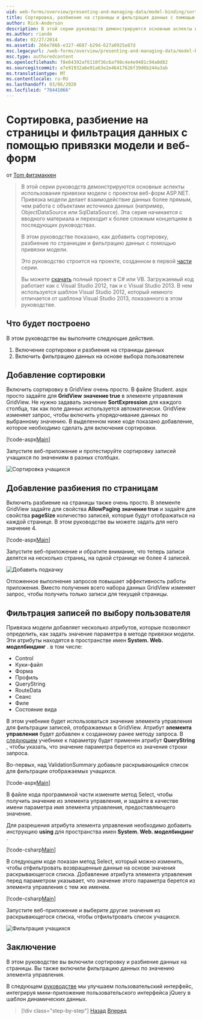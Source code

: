 ```yaml
---
uid: web-forms/overview/presenting-and-managing-data/model-binding/sorting-paging-and-filtering-data
title: Сортировка, разбиение на страницы и фильтрация данных с помощью привязки модели и веб-форм | Документация Майкрософт
author: Rick-Anderson
description: В этой серии руководств демонстрируются основные аспекты использования привязки модели с проектом веб-форм ASP.NET. Привязка модели делает взаимодействие данных более прямым-...
ms.author: riande
ms.date: 02/27/2014
ms.assetid: 266e7866-e327-4687-b29d-627a0925e87d
msc.legacyurl: /web-forms/overview/presenting-and-managing-data/model-binding/sorting-paging-and-filtering-data
msc.type: authoredcontent
ms.openlocfilehash: f8e64392af6110f36c6af98c4e4e9481c94a0d82
ms.sourcegitcommit: e7e91932a6e91a63e2e46417626f39d6b244a3ab
ms.translationtype: MT
ms.contentlocale: ru-RU
ms.lasthandoff: 03/06/2020
ms.locfileid: "78441066"
---
```

# <a name="sorting-paging-and-filtering-data-with-model-binding-and-web-forms"></a>Сортировка, разбиение на страницы и фильтрация данных с помощью привязки модели и веб-форм

от [Tom фитзмаккен](https://github.com/tfitzmac)

> В этой серии руководств демонстрируются основные аспекты использования привязки модели с проектом веб-форм ASP.NET. Привязка модели делает взаимодействие данных более прямым, чем работа с объектами источника данных (например, ObjectDataSource или SqlDataSource). Эта серия начинается с вводного материала и переходит к более сложным концепциям в последующих руководствах.
> 
> В этом руководстве показано, как добавить сортировку, разбиение по страницам и фильтрацию данных с помощью привязки модели.
> 
> Это руководство строится на проекте, созданном в первой [части](retrieving-data.md) серии.
> 
> Вы можете [скачать](https://go.microsoft.com/fwlink/?LinkId=286116) полный проект в C# или VB. Загружаемый код работает как с Visual Studio 2012, так и с Visual Studio 2013. В нем используется шаблон Visual Studio 2012, который немного отличается от шаблона Visual Studio 2013, показанного в этом руководстве.

## <a name="what-youll-build"></a>Что будет построено

В этом руководстве вы выполните следующие действия.

1. Включение сортировки и разбиения на страницы данных
2. Включить фильтрацию данных на основе выбора пользователем

## <a name="add-sorting"></a>Добавление сортировки

Включить сортировку в GridView очень просто. В файле Student. aspx просто задайте для **GridView** **значение true** в элементе управления GridView. Не нужно задавать значение **SortExpression** для каждого столбца, так как поле данных используется автоматически. GridView изменяет запрос, чтобы включить упорядочивание данных по выбранному значению. В выделенном ниже коде показано добавление, которое необходимо сделать для включения сортировки.

[!code-aspx[Main](sorting-paging-and-filtering-data/samples/sample1.aspx?highlight=5)]

Запустите веб-приложение и протестируйте сортировку записей учащихся по значениям в разных столбцах.

![Сортировка учащихся](sorting-paging-and-filtering-data/_static/image2.png)

## <a name="add-paging"></a>Добавление разбиения по страницам

Включить разбиение на страницы также очень просто. В элементе GridView задайте для свойства **AllowPaging** **значение true** и задайте для свойства **pageSize** количество записей, которые будут отображаться на каждой странице. В этом руководстве вы можете задать для него значение 4.

[!code-aspx[Main](sorting-paging-and-filtering-data/samples/sample2.aspx?highlight=5)]

Запустите веб-приложение и обратите внимание, что теперь записи делятся на несколько страниц, на одной странице не более 4 записей.

![Добавить подкачку](sorting-paging-and-filtering-data/_static/image4.png)

Отложенное выполнение запросов повышает эффективность работы приложения. Вместо получения всего набора данных GridView изменяет запрос, чтобы получить только записи для текущей страницы.

## <a name="filter-records-by-user-selection"></a>Фильтрация записей по выбору пользователя

Привязка модели добавляет несколько атрибутов, которые позволяют определить, как задать значение параметра в методе привязки модели. Эти атрибуты находятся в пространстве имен **System. Web. моделбиндинг** . в том числе:

- Control
- Куки-файл
- Форма
- Профиль
- QueryString
- RouteData
- Сеанс
- Филе
- Состояние вида

В этом учебнике будет использоваться значение элемента управления для фильтрации записей, отображаемых в GridView. Атрибут **элемента управления** будет добавлен к созданному ранее методу запроса. В [следующем](using-query-string-values-to-retrieve-data.md) учебнике к параметру будет применен атрибут **QueryString** , чтобы указать, что значение параметра берется из значения строки запроса.

Во-первых, над ValidationSummary добавьте раскрывающийся список для фильтрации отображаемых учащихся.

[!code-aspx[Main](sorting-paging-and-filtering-data/samples/sample3.aspx?highlight=3-11)]

В файле кода программной части измените метод Select, чтобы получить значение из элемента управления, и задайте в качестве имени параметра имя элемента управления, предоставляющего значение.

Для разрешения атрибута элемента управления необходимо добавить инструкцию **using** для пространства имен **System. Web. моделбиндинг** .

[!code-csharp[Main](sorting-paging-and-filtering-data/samples/sample4.cs)]

В следующем коде показан метод Select, который можно изменить, чтобы отфильтровать возвращенные данные на основе значения раскрывающегося списка. Добавление атрибута элемента управления перед параметром указывает, что значение этого параметра берется из элемента управления с тем же именем.

[!code-csharp[Main](sorting-paging-and-filtering-data/samples/sample5.cs)]

Запустите веб-приложение и выберите другие значения из раскрывающегося списка, чтобы отфильтровать список учащихся.

![Фильтрация учащихся](sorting-paging-and-filtering-data/_static/image6.png)

## <a name="conclusion"></a>Заключение

В этом руководстве вы включили сортировку и разбиение данных на страницы. Вы также включили фильтрацию данных по значению элемента управления.

В следующем [руководстве](integrating-jquery-ui.md) мы улучшаем пользовательский интерфейс, интегрируя мини-приложение пользовательского интерфейса jQuery в шаблон динамических данных.

> [!div class="step-by-step"]
> [Назад](updating-deleting-and-creating-data.md)
> [Вперед](integrating-jquery-ui.md)
